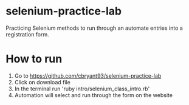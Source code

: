 # selenium-practice-lab
Practicing Selenium methods to run through an automate entries into a registration form.

# How to run
1. Go to https://github.com/cbryant93/selenium-practice-lab
2. Click on download file
3. In the terminal run 'ruby intro/selenium_class_intro.rb'
4. Automation will select and run through the form on the website
